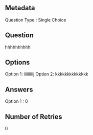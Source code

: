 ## Metadata
Question Type : Single Choice

## Question
hhhhhhhhhh

## Options
Option 1: iiiiiiiiij
Option 2: kkkkkkkkkkkkkk

## Answers
Option 1 : 0

## Number of Retries
0

